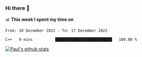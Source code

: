 ### Hi there 👋

📊 **This week I spent my time on**
<!--START_SECTION:waka-->

```text
From: 10 December 2022 - To: 17 December 2022

C++   9 mins          █████████████████████████   100.00 %
```

<!--END_SECTION:waka-->


[![Paul's github stats](https://github-readme-stats.vercel.app/api?username=mickeyouyou&theme=dracula&show_icons=true)](https://github.com/anuraghazra/github-readme-stats)

